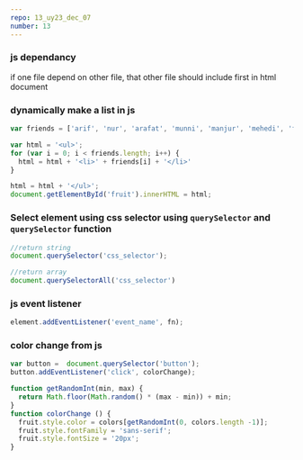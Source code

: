 ```yaml
---
repo: 13_uy23_dec_07
number: 13 
---
```

### js dependancy
if one file depend on other file, that other file should include first in html document


### dynamically make a list in js

~~~js
var friends = ['arif', 'nur', 'arafat', 'munni', 'manjur', 'mehedi', 'faria'];

var html = '<ul>';
for (var i = 0; i < friends.length; i++) {
  html = html + '<li>' + friends[i] + '</li>'
}

html = html + '</ul>';
document.getElementById('fruit').innerHTML = html;
~~~


### Select element using css selector using `querySelector` and `querySelector` function

~~~js
//return string
document.querySelector('css_selector');

//return array
document.querySelectorAll('css_selector')
~~~


### js event listener

~~~js
element.addEventListener('event_name', fn);
~~~

### color change from js
~~~js
var button =  document.querySelector('button');
button.addEventListener('click', colorChange);

function getRandomInt(min, max) {
  return Math.floor(Math.random() * (max - min)) + min; 
}
function colorChange () {
  fruit.style.color = colors[getRandomInt(0, colors.length -1)];
  fruit.style.fontFamily = 'sans-serif';
  fruit.style.fontSize = '20px';
}
~~~

